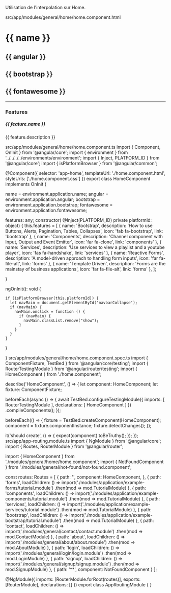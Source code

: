 Utilisation de l'interpolation sur Home.

src/app/modules/general/home/home.component.html

<div class="container py-5">
  <div class="row">
    <div class="col-12 col-sm-12 col-md-12 col-lg-3 col-xl-3 text-center mb-2">
      <h1 class="h5">
        <i class="fas fa-laptop fa-lg me-2 text-primary"></i>
        {{ name }}
        <i class="fas fa-mobile-alt fa-lg ms-2 text-primary"></i>
      </h1>
    </div>
    <div class="col-12 col-sm-12 col-md-12 col-lg-4 col-xl-3 text-center text-danger mb-2">
      <h2 class="h5">
        {{ angular }}<i class="fab fa-angular fa-lg ms-2"></i>
      </h2>
    </div>
    <div class="col-12 col-sm-12 col-md-12 col-lg-4 col-xl-3 text-center text-primary mb-2">
      <h2 class="h5">
        {{ bootstrap }}<i class="fab fa-bootstrap fa-lg ms-2"></i>
      </h2>
    </div>
    <div class="col-12 col-sm-12 col-md-12 col-lg-4 col-xl-3 text-center text-success mb-2">
      <h2 class="h5">
        {{ fontawesome }}<i class="fab fa-font-awesome-flag fa-lg ms-2"></i>
      </h2>
    </div>
  </div>
  <hr>
  <div class="row mb-2">
    <div class="col-md-12 text-center mb-4">
      <h3 class="h5">Features<i class="fas fa-list ms-2"></i></h3>
    </div>
  </div>
  <div class="row pt-2">
    <div class="col-12 col-sm-6 col-md-4 col-lg-4 col-xl-3 mb-2" *ngFor="let feature of features">
      <div class="nga-card bg-light mb-3">
        <a routerLink="/{{ feature.link }}">
          <div class="card-header">
            <div class="row">
              <div class="col-10 col-xl-10">
                <h5 class="card-title">{{ feature.name }}</h5>
              </div>
              <div class="col-2 col-xl-2">
                <i class="{{ feature.icon }} fa-lg text-primary"></i>
              </div>
            </div>
          </div>
          <div class="card-body">
            <p class="card-text">{{ feature.description }}</p>
          </div>
        </a>
      </div>
    </div>
  </div>
</div>
src/app/modules/general/home/home.component.ts
import { Component, OnInit } from '@angular/core';
import { environment } from '../../../../environments/environment';
import { Inject, PLATFORM_ID } from '@angular/core';
import { isPlatformBrowser } from '@angular/common';

@Component({
selector: 'app-home',
templateUrl: './home.component.html',
styleUrls: ['./home.component.css']
})
export class HomeComponent implements OnInit {

name = environment.application.name;
angular = environment.application.angular;
bootstrap = environment.application.bootstrap;
fontawesome = environment.application.fontawesome;

features: any;
constructor(
@Inject(PLATFORM_ID) private platformId: object) {
this.features =
[
{
name: 'Bootstrap',
description: 'How to use Buttons, Alerts, Pagination, Tables, Collapses',
icon: 'fab fa-bootstrap',
link: 'bootstrap'
},
{
name: 'Components',
description: 'Channel component with Input, Output and Event Emitter',
icon: 'far fa-clone',
link: 'components'
},
{
name: 'Services',
description: 'Use services to view a playlist and a youtube player',
icon: 'fas fa-handshake',
link: 'services'
},
{
name: 'Reactive Forms',
description: 'A model-driven approach to handling form inputs',
icon: 'far fa-file-alt',
link: 'forms'
},
{
name: 'Template Driven',
description: 'Forms are the mainstay of business applications',
icon: 'far fa-file-alt',
link: 'forms'
},
];

}

ngOnInit(): void {

    if (isPlatformBrowser(this.platformId)) {
      let navMain = document.getElementById('navbarCollapse');
      if (navMain) {
        navMain.onclick = function () {
          if (navMain) {
            navMain.classList.remove("show");
          }
        }
      }
    }

}

}
src/app/modules/general/home/home.component.spec.ts
import { ComponentFixture, TestBed } from '@angular/core/testing';
import { RouterTestingModule } from '@angular/router/testing';
import { HomeComponent } from './home.component';

describe('HomeComponent', () => {
let component: HomeComponent;
let fixture: ComponentFixture<HomeComponent>;

beforeEach(async () => {
await TestBed.configureTestingModule({
imports: [
RouterTestingModule
],
declarations: [ HomeComponent ]
})
.compileComponents();
});

beforeEach(() => {
fixture = TestBed.createComponent(HomeComponent);
component = fixture.componentInstance;
fixture.detectChanges();
});

it('should create', () => {
expect(component).toBeTruthy();
});
});
src/app/app-routing.module.ts
import { NgModule } from '@angular/core';
import { Routes, RouterModule } from '@angular/router';

import { HomeComponent } from './modules/general/home/home.component';
import { NotFoundComponent } from './modules/general/not-found/not-found.component';

const routes: Routes = [
{ path: '', component: HomeComponent, },
{
path: 'forms',
loadChildren: () => import('./modules/application/example-forms/tutorial.module')
.then(mod => mod.TutorialModule)
},
{
path: 'components',
loadChildren: () => import('./modules/application/example-components/tutorial.module')
.then(mod => mod.TutorialModule)
},
{
path: 'services',
loadChildren: () => import('./modules/application/example-services/tutorial.module')
.then(mod => mod.TutorialModule)
},
{
path: 'bootstrap',
loadChildren: () => import('./modules/application/example-bootstrap/tutorial.module')
.then(mod => mod.TutorialModule)
},
{
path: 'contact',
loadChildren: () => import('./modules/general/contact/contact.module')
.then(mod => mod.ContactModule)
},
{
path: 'about',
loadChildren: () => import('./modules/general/about/about.module')
.then(mod => mod.AboutModule)
},
{
path: 'login',
loadChildren: () => import('./modules/general/login/login.module')
.then(mod => mod.LoginModule)
},
{
path: 'signup',
loadChildren: () => import('./modules/general/signup/signup.module')
.then(mod => mod.SignupModule)
},
{ path: '**', component: NotFoundComponent }
];

@NgModule({
imports: [RouterModule.forRoot(routes)],
exports: [RouterModule],
declarations: []
})
export class AppRoutingModule { }
